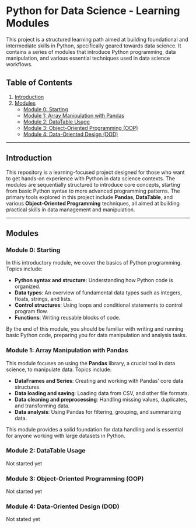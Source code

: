 # Python for Data Science - Learning Modules

This project is a structured learning path aimed at building foundational and intermediate skills in Python,
specifically geared towards data science. It contains a series of modules that introduce Python programming,
data manipulation, and various essential techniques used in data science workflows.

## Table of Contents
1. [Introduction](#introduction)
2. [Modules](#modules)
   - [Module 0: Starting](#module-0-starting)
   - [Module 1: Array Manipulation with Pandas](#module-1-array-manipulation-with-pandas)
   - [Module 2: DataTable Usage](#module-2-datatable-usage)
   - [Module 3: Object-Oriented Programming (OOP)](#module-3-object-oriented-programming-oop)
   - [Module 4: Data-Oriented Design (DOD)](#module-4-data-oriented-design-dod)

---

## Introduction

This repository is a learning-focused project designed for those who want to get hands-on experience with Python in data science contexts.
The modules are sequentially structured to introduce core concepts, starting from basic Python syntax to more advanced programming patterns.
The primary tools explored in this project include **Pandas**, **DataTable**, and various **Object-Oriented Programming** techniques,
all aimed at building practical skills in data management and manipulation.

---

## Modules

### Module 0: Starting
In this introductory module, we cover the basics of Python programming. Topics include:
- **Python syntax and structure**: Understanding how Python code is organized.
- **Data types**: An overview of fundamental data types such as integers, floats, strings, and lists.
- **Control structures**: Using loops and conditional statements to control program flow.
- **Functions**: Writing reusable blocks of code.

By the end of this module, you should be familiar with writing and running basic Python code, preparing you for data manipulation and analysis tasks.

### Module 1: Array Manipulation with Pandas
This module focuses on using the **Pandas** library, a crucial tool in data science, to manipulate data. Topics include:
- **DataFrames and Series**: Creating and working with Pandas’ core data structures.
- **Data loading and saving**: Loading data from CSV, and other file formats.
- **Data cleaning and preprocessing**: Handling missing values, duplicates, and transforming data.
- **Data analysis**: Using Pandas for filtering, grouping, and summarizing data.

This module provides a solid foundation for data handling and is essential for anyone working with large datasets in Python.

### Module 2: DataTable Usage
Not started yet

### Module 3: Object-Oriented Programming (OOP)
Not started yet

### Module 4: Data-Oriented Design (DOD)
Not stated yet
